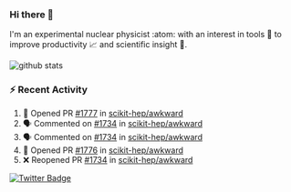 ### Hi there 👋 

I'm an experimental nuclear physicist :atom: with an interest in tools :wrench: to improve productivity :chart_with_upwards_trend: and scientific insight :telescope:.

![github stats](https://github-readme-stats.vercel.app/api?username=agoose77&show_icons=true&hide_rank=true&hide_title=true&bg_color=30,e76445,904e95&text_color=efe3ec&icon_color=efe3ec)
<!--
**agoose77/agoose77** is a ✨ _special_ ✨ repository because its `README.md` (this file) appears on your GitHub profile.

Here are some ideas to get you started:

- 🔭 I’m currently working on ...
- 🌱 I’m currently learning ...
- 👯 I’m looking to collaborate on ...
- 🤔 I’m looking for help with ...
- 💬 Ask me about ...
- 📫 How to reach me: ...
- 😄 Pronouns: ...
- ⚡ Fun fact: ...
-->

### :zap: Recent Activity
<!--START_SECTION:activity-->
1. 💪 Opened PR [#1777](https://github.com/scikit-hep/awkward/pull/1777) in [scikit-hep/awkward](https://github.com/scikit-hep/awkward)
2. 🗣 Commented on [#1734](https://github.com/scikit-hep/awkward/issues/1734) in [scikit-hep/awkward](https://github.com/scikit-hep/awkward)
3. 🗣 Commented on [#1734](https://github.com/scikit-hep/awkward/issues/1734) in [scikit-hep/awkward](https://github.com/scikit-hep/awkward)
4. 💪 Opened PR [#1776](https://github.com/scikit-hep/awkward/pull/1776) in [scikit-hep/awkward](https://github.com/scikit-hep/awkward)
5. ❌ Reopened PR [#1734](https://github.com/scikit-hep/awkward/pull/1734) in [scikit-hep/awkward](https://github.com/scikit-hep/awkward)
<!--END_SECTION:activity-->


[![Twitter Badge](https://img.shields.io/twitter/follow/agoose77?style=flat-square&logo=Twitter&logoColor=white&color=cornflowerblue)](https://twitter.com/agoose77)
